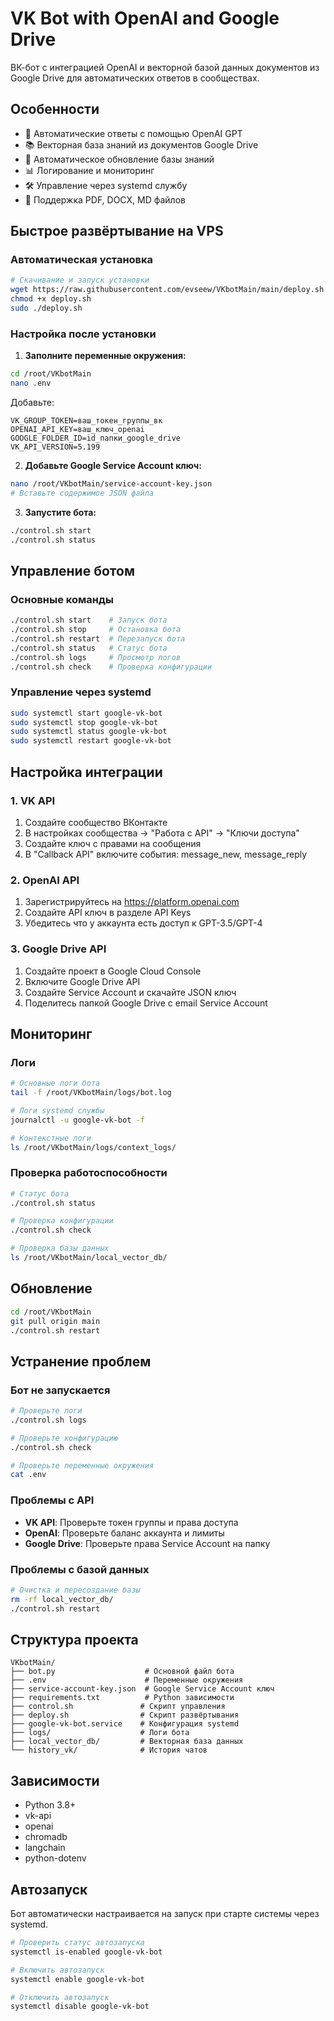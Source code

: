 # VK Bot with OpenAI and Google Drive

ВК-бот с интеграцией OpenAI и векторной базой данных документов из Google Drive для автоматических ответов в сообществах.

## Особенности

- 🤖 Автоматические ответы с помощью OpenAI GPT
- 📚 Векторная база знаний из документов Google Drive
- 🔄 Автоматическое обновление базы знаний
- 📊 Логирование и мониторинг
- 🛠️ Управление через systemd службу
- 📝 Поддержка PDF, DOCX, MD файлов

## Быстрое развёртывание на VPS

### Автоматическая установка

```bash
# Скачивание и запуск установки
wget https://raw.githubusercontent.com/evseew/VKbotMain/main/deploy.sh
chmod +x deploy.sh
sudo ./deploy.sh
```

### Настройка после установки

1. **Заполните переменные окружения:**
```bash
cd /root/VKbotMain
nano .env
```

Добавьте:
```env
VK_GROUP_TOKEN=ваш_токен_группы_вк
OPENAI_API_KEY=ваш_ключ_openai
GOOGLE_FOLDER_ID=id_папки_google_drive
VK_API_VERSION=5.199
```

2. **Добавьте Google Service Account ключ:**
```bash
nano /root/VKbotMain/service-account-key.json
# Вставьте содержимое JSON файла
```

3. **Запустите бота:**
```bash
./control.sh start
./control.sh status
```

## Управление ботом

### Основные команды
```bash
./control.sh start    # Запуск бота
./control.sh stop     # Остановка бота  
./control.sh restart  # Перезапуск бота
./control.sh status   # Статус бота
./control.sh logs     # Просмотр логов
./control.sh check    # Проверка конфигурации
```

### Управление через systemd
```bash
sudo systemctl start google-vk-bot
sudo systemctl stop google-vk-bot
sudo systemctl status google-vk-bot
sudo systemctl restart google-vk-bot
```

## Настройка интеграции

### 1. VK API
1. Создайте сообщество ВКонтакте
2. В настройках сообщества → "Работа с API" → "Ключи доступа"
3. Создайте ключ с правами на сообщения
4. В "Callback API" включите события: message_new, message_reply

### 2. OpenAI API
1. Зарегистрируйтесь на https://platform.openai.com
2. Создайте API ключ в разделе API Keys
3. Убедитесь что у аккаунта есть доступ к GPT-3.5/GPT-4

### 3. Google Drive API
1. Создайте проект в Google Cloud Console
2. Включите Google Drive API
3. Создайте Service Account и скачайте JSON ключ
4. Поделитесь папкой Google Drive с email Service Account

## Мониторинг

### Логи
```bash
# Основные логи бота
tail -f /root/VKbotMain/logs/bot.log

# Логи systemd службы
journalctl -u google-vk-bot -f

# Контекстные логи
ls /root/VKbotMain/logs/context_logs/
```

### Проверка работоспособности
```bash
# Статус бота
./control.sh status

# Проверка конфигурации
./control.sh check

# Проверка базы данных
ls /root/VKbotMain/local_vector_db/
```

## Обновление

```bash
cd /root/VKbotMain
git pull origin main
./control.sh restart
```

## Устранение проблем

### Бот не запускается
```bash
# Проверьте логи
./control.sh logs

# Проверьте конфигурацию
./control.sh check

# Проверьте переменные окружения
cat .env
```

### Проблемы с API
- **VK API**: Проверьте токен группы и права доступа
- **OpenAI**: Проверьте баланс аккаунта и лимиты
- **Google Drive**: Проверьте права Service Account на папку

### Проблемы с базой данных
```bash
# Очистка и пересоздание базы
rm -rf local_vector_db/
./control.sh restart
```

## Структура проекта

```
VKbotMain/
├── bot.py                    # Основной файл бота
├── .env                      # Переменные окружения
├── service-account-key.json  # Google Service Account ключ
├── requirements.txt          # Python зависимости
├── control.sh               # Скрипт управления
├── deploy.sh                # Скрипт развёртывания
├── google-vk-bot.service    # Конфигурация systemd
├── logs/                    # Логи бота
├── local_vector_db/         # Векторная база данных
└── history_vk/              # История чатов
```

## Зависимости

- Python 3.8+
- vk-api
- openai
- chromadb
- langchain
- python-dotenv

## Автозапуск

Бот автоматически настраивается на запуск при старте системы через systemd.

```bash
# Проверить статус автозапуска
systemctl is-enabled google-vk-bot

# Включить автозапуск
systemctl enable google-vk-bot

# Отключить автозапуск  
systemctl disable google-vk-bot
```